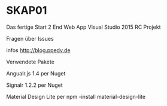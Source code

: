 # SKAP01
Das fertige Start 2 End Web App Visual Studio 2015 RC Projekt

Fragen über Issues

infos http://blog.ppedv.de

Verwendete Pakete

Angualr.js 1.4 per Nuget

Signalr 1.2.2 per Nuget

Material Design Lite per npm -install material-design-lite


